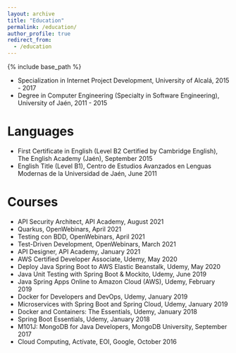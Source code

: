 ```yaml
---
layout: archive
title: "Education"
permalink: /education/
author_profile: true
redirect_from:
  - /education
---
```


{% include base_path %}

* Specialization in Internet Project Development, University of Alcalá, 2015 - 2017
* Degree in Computer Engineering (Specialty in Software Engineering), University of Jaén, 2011 - 2015

Languages
======
* First Certificate in English (Level B2 Certified by Cambridge English), The English Academy (Jaén), September 2015
* English Title (Level B1), Centro de Estudios Avanzados en Lenguas Modernas de la Universidad de Jaén, June 2011

Courses
======
* API Security Architect, API Academy, August 2021
* Quarkus, OpenWebinars, April 2021
* Testing con BDD, OpenWebinars, April 2021
* Test-Driven Development, OpenWebinars, March 2021
* API Designer, API Academy, January 2021
* AWS Certified Developer Associate, Udemy, May 2020
* Deploy Java Spring Boot to AWS Elastic Beanstalk, Udemy, May 2020
* Java Unit Testing with Spring Boot & Mockito, Udemy, June 2019
* Java Spring Apps Online to Amazon Cloud (AWS), Udemy, February 2019
* Docker for Developers and DevOps, Udemy, January 2019
* Microservices with Spring Boot and Spring Cloud, Udemy, January 2019
* Docker and Containers: The Essentials, Udemy, January 2018
* Spring Boot Essentials, Udemy, January 2018
* M101J: MongoDB for Java Developers, MongoDB University, September 2017
* Cloud Computing, Actívate, EOI, Google, October 2016
